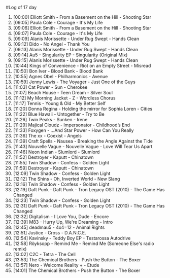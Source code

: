 #Log of 17 day

1. [00:00] Elliott Smith - From a Basement on the Hill - Shooting Star
1. [09:05] Paula Cole - Courage - It's My Life
1. [09:06] Elliott Smith - From a Basement on the Hill - Shooting Star
1. [09:07] Paula Cole - Courage - It's My Life
1. [09:09] Alanis Morissette - Under Rug Swept - Hands Clean
1. [09:12] Dido - No Angel - Thank You
1. [09:13] Alanis Morissette - Under Rug Swept - Hands Clean
1. [09:14] Au5 - Singularity EP - Singularity (Original Mix)
1. [09:15] Alanis Morissette - Under Rug Swept - Hands Clean
1. [10:44] Kings of Convenience - Riot on an Empty Street - Misread
1. [10:50] Bon Iver - Blood Bank - Blood Bank
1. [10:55] Agnes Obel - Philharmonics - Avenue
1. [10:59] Jenny Lewis - The Voyager - Just One of the Guys
1. [11:03] Cat Power - Sun - Cherokee
1. [11:07] Beach House - Teen Dream - Silver Soul
1. [11:12] My Morning Jacket - Z - Wordless Chorus
1. [11:17] Tennis - Young & Old - My Better Self
1. [11:20] Donna Regina - Holding the mirror for Sophia Loren - Cities
1. [11:22] Blue Hawaii - Untogether - Try to Be
1. [11:26] Twin Peaks - Sunken - Irene
1. [11:29] Majical Cloudz - Impersonator - Childhood’s End
1. [11:33] Foxygen - …And Star Power - How Can You Really
1. [11:36] The xx - Coexist - Angels
1. [11:39] Craft Spells - Nausea - Breaking the Angle Against the Tide
1. [11:43] Nouvelle Vague - Nouvelle Vague - Love Will Tear Us Apart
1. [11:46] Neon Indian - Slumlord - Slumlord
1. [11:52] Destroyer - Kaputt - Chinatown
1. [11:55] Twin Shadow - Confess - Golden Light
1. [11:59] Destroyer - Kaputt - Chinatown
1. [12:09] Twin Shadow - Confess - Golden Light
1. [12:12] The Shins - Oh, Inverted World - New Slang
1. [12:16] Twin Shadow - Confess - Golden Light
1. [12:19] Daft Punk - Daft Punk - Tron Legacy OST (2010) - The Game Has Changed
1. [12:23] Twin Shadow - Confess - Golden Light
1. [12:31] Daft Punk - Daft Punk - Tron Legacy OST (2010) - The Game Has Changed
1. [12:32] Digitalism - I Love You, Dude - Encore
1. [12:39] M83 - Hurry Up, We're Dreaming - Intro
1. [12:45] deadmau5 - 4x4=12 - Animal Rights
1. [12:51] Justice - Cross - D.A.N.C.E.
1. [12:54] Kavinsky - Teddy Boy EP - Testarossa Autodrive
1. [12:58] Röyksopp - Remind Me - Remind Me (Someone Else's radio remix)
1. [13:02] C2C - Tetra - The Cell
1. [13:53] The Chemical Brothers - Push the Button - The Boxer
1. [13:57] Nero - Welcome Reality + - Etude
1. [14:01] The Chemical Brothers - Push the Button - The Boxer
